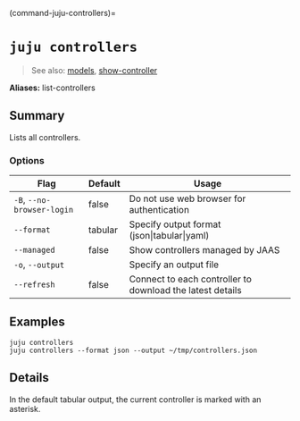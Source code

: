 (command-juju-controllers)=
# `juju controllers`
> See also: [models](#models), [show-controller](#show-controller)

**Aliases:** list-controllers

## Summary
Lists all controllers.

### Options
| Flag | Default | Usage |
| --- | --- | --- |
| `-B`, `--no-browser-login` | false | Do not use web browser for authentication |
| `--format` | tabular | Specify output format (json&#x7c;tabular&#x7c;yaml) |
| `--managed` | false | Show controllers managed by JAAS |
| `-o`, `--output` |  | Specify an output file |
| `--refresh` | false | Connect to each controller to download the latest details |

## Examples

    juju controllers
    juju controllers --format json --output ~/tmp/controllers.json



## Details
In the default tabular output, the current controller is marked with an asterisk.